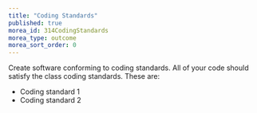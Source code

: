 ```yaml
---
title: "Coding Standards"
published: true
morea_id: 314CodingStandards
morea_type: outcome
morea_sort_order: 0
---
```

Create software conforming to coding standards.
All of your code should satisfy the class coding standards. These are:

* Coding standard 1
* Coding standard 2